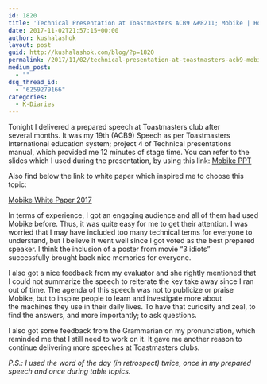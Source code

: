 ```yaml
---
id: 1820
title: 'Technical Presentation at Toastmasters ACB9 &#8211; Mobike | How stuff works?'
date: 2017-11-02T21:57:15+00:00
author: kushalashok
layout: post
guid: http://kushalashok.com/blog/?p=1820
permalink: /2017/11/02/technical-presentation-at-toastmasters-acb9-mobike-how-stuff-works/
medium_post:
  - ""
dsq_thread_id:
  - "6259279166"
categories:
  - K-Diaries
---
```

Tonight I delivered a prepared speech at Toastmasters club after several months. It was my 19th (ACB9) Speech as per Toastmasters International education system; project 4 of Technical presentations manual, which provided me 12 minutes of stage time. You can refer to the slides which I used during the presentation, by using this link: [Mobike PPT](http://34.229.211.245/wp-content/uploads/2017/11/Mobike.pptx)

Also find below the link to white paper which inspired me to choose this topic:

<a href="https://mobike.com/global/public/Mobike%20-%20White%20Paper%202017_EN.pdf" target="_blank" rel="noopener noreferrer">Mobike White Paper 2017</a>

In terms of experience, I got an engaging audience and all of them had used Mobike before. Thus, it was quite easy for me to get their attention. I was worried that I may have included too many technical terms for everyone to understand, but I believe it went well since I got voted as the best prepared speaker. I think the inclusion of a poster from movie &#8220;3 idiots&#8221; successfully brought back nice memories for everyone.

I also got a nice feedback from my evaluator and she rightly mentioned that I could not summarize the speech to reiterate the key take away since I ran out of time. The agenda of this speech was not to publicize or praise Mobike, but to inspire people to learn and investigate more about the machines they use in their daily lives. To have that curiosity and zeal, to find the answers, and more importantly; to ask questions.

I also got some feedback from the Grammarian on my pronunciation, which reminded me that I still need to work on it. It gave me another reason to continue delivering more speeches at Toastmasters clubs.

_P.S.: I used the word of the day (in retrospect) twice, once in my prepared speech and once during table topics._

&nbsp;

&nbsp;